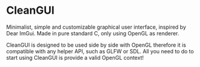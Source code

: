 # CleanGUI
Minimalist, simple and customizable graphical user interface, inspired by Dear ImGui. Made in pure standard C, only using OpenGL as renderer. 

CleanGUI is designed to be used side by side with OpenGL therefore it is compatible with any helper API, such as GLFW or SDL. All you need to do to start using CleanGUI is provide a valid OpenGL context!
